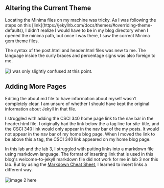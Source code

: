 <h2>Altering the Current Theme</h2>
Locating the Minima files on my machine was tricky. As I was following the steps on this [link](https://jekyllrb.com/docs/themes/#overriding-theme-defaults), I didn't realize I would have to be in my blog directory when I opened the minima path, but once I was there, I saw the correct Minima gem theme files.

The syntax of the post.html and header.html files was new to me. The language inside the curly braces and percentage signs was also foreign to me.
<br><br>
![I was only slightly confused at this point.](/blog/images/perplexed.png)

<h2>Adding More Pages</h2>
Editing the about.md file to have information about myself wasn't completely clear. I am unsure of whether I should have kept the original information about Jekyll in that file.

I struggled with adding the CSCI 340 home page link to the nav bar in the header.html file. I originally had the link below the a tag line for site-title, and the CSCI 340 link would only appear in the nav bar of the my posts. It would not appear in the nav bar of my home blog page. When I moved the link to be above this a tag, the CSCI 340 link appeared on my home blog page.

In this lab and the lab 3, I struggled with putting links into a markdown file using markdown language. The format of inserting link that is used in this blog's welcome-to-jekyll markdown file did not work for me in lab 3 nor this lab. But by using the [Markdown Cheat Sheet](https://www.markdownguide.org/cheat-sheet/), I learned to insert links a different way.
<br><br>
![image 2 here](blog/images/success.png)
